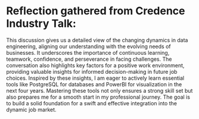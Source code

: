 <h1 align="left"> Reflection gathered from Credence Industry Talk:</h1>
<p>This discussion gives us a detailed view of the changing dynamics in data engineering, aligning our understanding with the evolving needs of businesses. It underscores the importance of continuous learning, teamwork, confidence, and perseverance in facing challenges. The conversation also highlights key factors for a positive work environment, providing valuable insights for informed decision-making in future job choices. Inspired by these insights, I am eager to actively learn essential tools like PostgreSQL for databases and PowerBI for visualization in the next four years. Mastering these tools not only ensures a strong skill set but also prepares me for a smooth start in my professional journey. The goal is to build a solid foundation for a swift and effective integration into the dynamic job market.</p>
